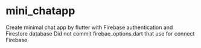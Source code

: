 # mini_chatapp

Create minimal chat app by flutter with Firebase authentication and Firestore database
Did not commit firebae_options.dart that use for connect Firebase
